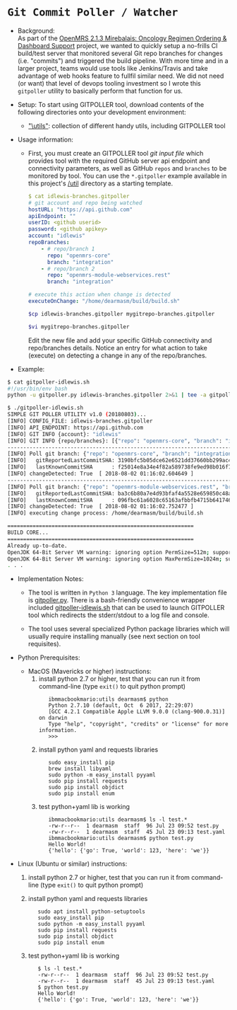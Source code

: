 **`Git Commit Poller / Watcher`**
=======================================================================

- Background:  
  As part of the [OpenMRS 2.1.3 Mirebalais: Oncology Regimen Ordering & Dashboard Support](https://github.com/openmrs/openmrs-module-oncology) project, we wanted to
  quickly setup a no-frills CI build/test server that monitored several Git repo branches
  for changes (i.e. "commits") and triggered the build pipeline. With more time and in a
  larger project, teams would use tools like Jenkins/Travis and take advantage of web hooks
  feature to fullfil similar need. We did not need (or want) that level of devops tooling
  investment so I wrote this `gitpoller` utility to basically perform that function for us.

- Setup:
  To start using GITPOLLER tool, download contents of the following directories onto your development environment:
  - ["\utils"](https://github.com/dearmasm/openmrs-module-oncology/tree/master/utils): collection of different handy utils, including GITPOLLER tool

- Usage information:
  - First, you must create an GITPOLLER tool *git input file* which provides tool with the required GitHub server api endpoint and connectivity parameters, as well as GitHub `repos` and `branches` to be monitored by tool.
  You can use the `*.gitpoller` example available in this project's [/util](https://github.com/dearmasm/openmrs-module-oncology/edit/master/utils) directory as a starting template.
     ```yaml
     $ cat idlewis-branches.gitpoller
     # git account and repo being watched
     hostURL: "https://api.github.com"
     apiEndpoint: ""
     userID: <github userid>
     password: <github apikey>
     account: "idlewis"
     repoBranches:
         - # repo/branch 1
           repo: "openmrs-core"
           branch: "integration"
         - # repo/branch 2
           repo: "openmrs-module-webservices.rest"
           branch: "integration"

     # execute this action when change is detected
     executeOnChange: "/home/dearmasm/build/build.sh"
     ```
     ```bash
     $cp idlewis-branches.gitpoller mygitrepo-branches.gitpoller

     $vi mygitrepo-branches.gitpoller
     ```
     Edit the new file and add your specific GitHub connectivity and repo/branches details. Notice an entry for what
     action to take (execute) on detecting a change in any of the repo/branches.

- Example:
```bash
$ cat gitpoller-idlewis.sh
#!/usr/bin/env bash
python -u gitpoller.py idlewis-branches.gitpoller 2>&1 | tee -a gitpoller.log
```

```bash
$ ./gitpoller-idlewis.sh
SIMPLE GIT POLLER UTILITY v1.0 (20180803)...
[INFO] CONFIG_FILE: idlewis-branches.gitpoller
[INFO] API_ENDPOINT: https://api.github.com
[INFO] GIT INFO {account}: "idlewis"
[INFO] GIT INFO {repo/branches}: [{"repo": "openmrs-core", "branch": "integration"}, {"repo": "openmrs-module-webservices.rest", "branch": "integration"}]
------------------------------------------------------------------------------
[INFO] Poll git branch: {"repo": "openmrs-core", "branch": "integration"}
[INFO]   gitReportedLastCommitSHA: 3190bfc5b05dce62e6521dd37660bb299ac49e34
[INFO]   lastKnownCommitSHA      : f25014e8a34e4f82a589738fe9ed98b016f73f2c
[INFO] changeDetected: True  [ 2018-08-02 01:16:02.604649 ]
------------------------------------------------------------------------------
[INFO] Poll git branch: {"repo": "openmrs-module-webservices.rest", "branch": "integration"}
[INFO]   gitReportedLastCommitSHA: ba3c6b80a7e4d93bfaf4a5528e659850c48ae427
[INFO]   lastKnownCommitSHA      : 096fbc61a6028c65163afbbfb4715b6417463dfc
[INFO] changeDetected: True  [ 2018-08-02 01:16:02.752477 ]
[INFO] executing change process: /home/dearmasm/build/build.sh

===========================================================
BUILD CORE...
===========================================================
Already up-to-date.
OpenJDK 64-Bit Server VM warning: ignoring option PermSize=512m; support was removed in 8.0
OpenJDK 64-Bit Server VM warning: ignoring option MaxPermSize=1024m; support was removed in 8.0
. . .
```


- Implementation Notes:  
    - The tool is written in `Python 3` language. The key implementation file is [gitpoller.py](https://github.com/dearmasm/openmrs-module-oncology/edit/master/utils/gitpoller.py). There is a bash-friendly convenience wrapper included [gitpoller-idlewis.sh](https://github.com/dearmasm/openmrs-module-oncology/edit/master/utils/gitpoller-idlewis.sh) that can be used to launch GITPOLLER tool which redirects the stderr/stdout to a log file and console.  

    - The tool uses several specialized Python package libraries which will usually require installing manually (see next section on tool requisites).  

- Python Prerequisites:
  - MacOS (Mavericks or higher) instructions:
    1. install python 2.7 or higher, test that you can run it from command-line (type ```exit()``` to quit python prompt)
       ```
          ibmmacbookmario:utils dearmasm$ python
          Python 2.7.10 (default, Oct  6 2017, 22:29:07)
          [GCC 4.2.1 Compatible Apple LLVM 9.0.0 (clang-900.0.31)] on darwin
          Type "help", "copyright", "credits" or "license" for more information.
          >>>
    2. install python yaml and requests libraries
       ```
          sudo easy_install pip
          brew install libyaml
          sudo python -m easy_install pyyaml
          sudo pip install requests
          sudo pip install objdict
          sudo pip install enum

    3. test python+yaml lib is working
       ```
          ibmmacbookmario:utils dearmasm$ ls -l test.*
          -rw-r--r--  1 dearmasm  staff  96 Jul 23 09:52 test.py
          -rw-r--r--  1 dearmasm  staff  45 Jul 23 09:13 test.yaml
          ibmmacbookmario:utils dearmasm$ python test.py
          Hello World!
          {'hello': {'go': True, 'world': 123, 'here': 'we'}}

- Linux (Ubuntu or similar) instructions:
    1. install python 2.7 or higher, test that you can run it from command-line (type ```exit()``` to quit python prompt)

    2. install python yaml and requests libraries
       ```
          sudo apt install python-setuptools
          sudo easy_install pip
          sudo python -m easy_install pyyaml
          sudo pip install requests
          sudo pip install objdict
          sudo pip install enum

    3. test python+yaml lib is working
       ```
          $ ls -l test.*
          -rw-r--r--  1 dearmasm  staff  96 Jul 23 09:52 test.py
          -rw-r--r--  1 dearmasm  staff  45 Jul 23 09:13 test.yaml
          $ python test.py
          Hello World!
          {'hello': {'go': True, 'world': 123, 'here': 'we'}}
       ```

